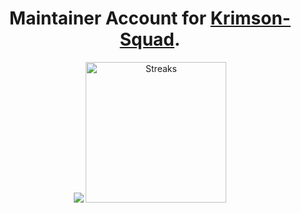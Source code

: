 <h1 align="center"> Maintainer Account for <a href="https://github.com/Krimson-Squad">Krimson-Squad</a>.</h1>
<p align="center">
  <img src="https://awesome-github-stats.azurewebsites.net/user-stats/krimsonsquad"/>
  <img src="https://github-readme-streak-stats.herokuapp.com/?user=krimsonsquad&amp;theme=dark" alt="Streaks" wi height="225px">
</p>
